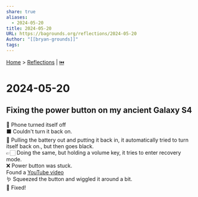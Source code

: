 ```yaml
---  
share: true  
aliases:  
  - 2024-05-20  
title: 2024-05-20  
URL: https://bagrounds.org/reflections/2024-05-20  
Author: "[[bryan-grounds]]"  
tags:   
---  
```

[Home](../index.md) > [Reflections](./index.md) | [⏮️](./2024-05-19.md)  
# 2024-05-20  
## Fixing the power button on my ancient Galaxy S4  
🤔 Phone turned itself off  
⬛ Couldn't turn it back on.  
🔋 Pulling the battery out and putting it back in, it automatically tried to turn itself back on., but then goes black.  
👉🏻 Doing the same, but holding a volume key, it tries to enter recovery mode.  
❌ Power button was stuck.  
Found a [YouTube video](https://youtu.be/pqBgbN8NLjI)  
🪱 Squeezed the button and wiggled it around a bit.  
🎉 Fixed!  
